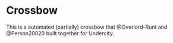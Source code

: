 # Crossbow

This is a automated (partially) crossbow that @Overlord-Runt and @Person20020 built together for Undercity.

